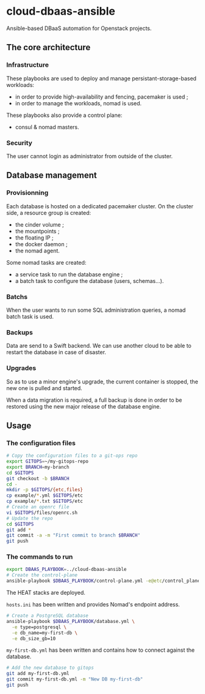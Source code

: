 # cloud-dbaas-ansible
Ansible-based DBaaS automation for Openstack projects.

## The core architecture

### Infrastructure

These playbooks are used to deploy and manage persistant-storage-based
 workloads:

* in order to provide high-availability and fencing, pacemaker is used ;
* in order to manage the workloads, nomad is used.

These playbooks also provide a control plane:

* consul & nomad masters.

### Security

The user cannot login as administrator from outside of the cluster.

## Database management

### Provisionning

Each database is hosted on a dedicated pacemaker cluster. On the cluster side, a
 resource group is created:

* the cinder volume ;
* the mountpoints ;
* the floating IP ;
* the docker daemon ;
* the nomad agent.

Some nomad tasks are created:

* a service task to run the database engine ;
* a batch task to configure the database (users, schemas…).

### Batchs

When the user wants to run some SQL administration queries, a nomad batch task 
is used.

### Backups

Data are send to a Swift backend. We can use another cloud to be able to 
restart the database in case of disaster.

### Upgrades

So as to use a minor engine's upgrade, the current container is stopped, the new
 one is pulled and started.

When a data migration is required, a full backup is done in order to be 
restored using the new major release of the database engine.

## Usage

### The configuration files

```bash
# Copy the configuration files to a git-ops repo
export GITOPS=~/my-gitops-repo
export BRANCH=my-branch
cd $GITOPS
git checkout -b $BRANCH
cd -
mkdir -p $GITOPS/{etc,files}
cp example/*.yml $GITOPS/etc
cp example/*.txt $GITOPS/etc
# Create an openrc file
vi $GITOPS/files/openrc.sh
# Update the repo
cd $GITOPS
git add *
git commit -a -m "First commit to branch $BRANCH"
git push
```

### The commands to run

```bash
export DBAAS_PLAYBOOK=../cloud-dbaas-ansible
# Create the control-plane
ansible-playbook $DBAAS_PLAYBOOK/control-plane.yml -e@etc/control_plane.yml
```
The HEAT stacks are deployed.

`hosts.ini` has been written and provides Nomad's endpoint address.

```bash
# Create a PostgreSQL database
ansible-playbook $DBAAS_PLAYBOOK/database.yml \
  -e type=postgresql \
  -e db_name=my-first-db \
  -e db_size_gb=10
```
`my-first-db.yml` has been written and contains how to connect against the database.

```bash
# Add the new database to gitops
git add my-first-db.yml
git commit my-first-db.yml -m "New DB my-first-db"
git push
```

